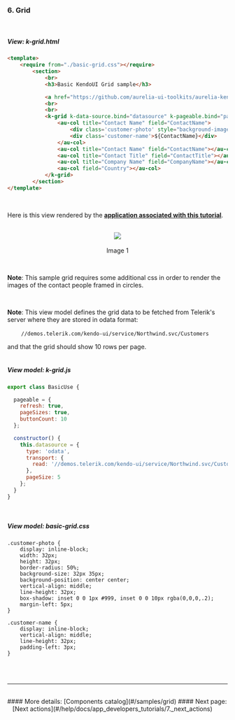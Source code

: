 <br>

### 6. Grid
<br>

##### View: k-grid.html

```html
<template>
    <require from="./basic-grid.css"></require>
        <section>
            <br>
            <h3>Basic KendoUI Grid sample</h3>

            <a href="https://github.com/aurelia-ui-toolkits/aurelia-kendoui-bridge/tree/master/sample/src/samples/grid">See KendoUI Bridge grid folder for more details</a>
            <br>
            <br>
            <k-grid k-data-source.bind="datasource" k-pageable.bind="pageable" k-sortable.bind="true">
                <au-col title="Contact Name" field="ContactName">
                    <div class='customer-photo' style="background-image: url(http://demos.telerik.com/kendo-ui/content/web/Customers/${CustomerID}.jpg);"></div>
                    <div class='customer-name'>${ContactName}</div>
                </au-col>
                <au-col title="Contact Name" field="ContactName"></au-col>
                <au-col title="Contact Title" field="ContactTitle"></au-col>
                <au-col title="Company Name" field="CompanyName"></au-col>
                <au-col field="Country"></au-col>
            </k-grid>
        </section>
</template>
```
<br>

Here is this view rendered by the **[application associated with this tutorial](https://github.com/aurelia-ui-toolkits/skeleton-navigation-kendo)**.
<br><br>


<p align=center>
  <img src="http://i.imgur.com/lZunvna.png"></img>
 <br><br>
Image 1
</p>

<br>

**Note**: This sample grid requires some additional css in order to render the images of the contact people framed in circles.

<br>


**Note**: This view model defines the grid data to be fetched from Telerik's server where they are stored in odata format:


&nbsp; &nbsp; &nbsp; &nbsp; `//demos.telerik.com/kendo-ui/service/Northwind.svc/Customers`


and that the grid should show 10 rows per page.
<br>
<br>

##### View model:  k-grid.js

```javascript
export class BasicUse {

  pageable = {
    refresh: true,
    pageSizes: true,
    buttonCount: 10
  };

  constructor() {
    this.datasource = {
      type: 'odata',
      transport: {
        read: '//demos.telerik.com/kendo-ui/service/Northwind.svc/Customers'
      },
      pageSize: 5
    };
  }
}

```
<br>

##### View model: basic-grid.css

```
.customer-photo {
    display: inline-block;
    width: 32px;
    height: 32px;
    border-radius: 50%;
    background-size: 32px 35px;
    background-position: center center;
    vertical-align: middle;
    line-height: 32px;
    box-shadow: inset 0 0 1px #999, inset 0 0 10px rgba(0,0,0,.2);
    margin-left: 5px;
}

.customer-name {
    display: inline-block;
    vertical-align: middle;
    line-height: 32px;
    padding-left: 3px;
}
```
<br>
<br>


* * *
<br>
#### More details: [Components catalog](#/samples/grid)
#### Next page: &nbsp;&nbsp; [Next actions](#/help/docs/app_developers_tutorials/7._next_actions)

